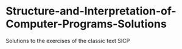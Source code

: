 # Structure-and-Interpretation-of-Computer-Programs-Solutions
Solutions to the exercises of the classic text SICP

